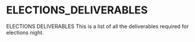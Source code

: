 # ELECTIONS_DELIVERABLES
ELECTIONS DELIVERABLES
This is a list of all the deliverables required for elections night.
